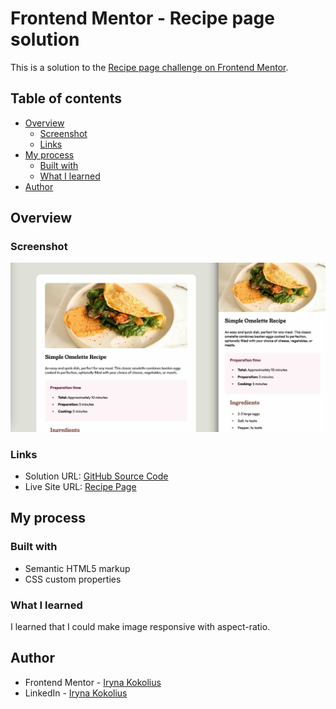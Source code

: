 # Frontend Mentor - Recipe page solution

This is a solution to the [Recipe page challenge on Frontend Mentor](https://www.frontendmentor.io/challenges/recipe-page-KiTsR8QQKm).

## Table of contents

- [Overview](#overview)
  - [Screenshot](#screenshot)
  - [Links](#links)
- [My process](#my-process)
  - [Built with](#built-with)
  - [What I learned](#what-i-learned)
- [Author](#author)

## Overview

### Screenshot

![](./screenshot.jpg)

### Links

- Solution URL: [GitHub Source Code](https://github.com/ikokolius/recipe-page)
- Live Site URL: [Recipe Page](https://ikokolius.github.io/recipe-page/)

## My process

### Built with

- Semantic HTML5 markup
- CSS custom properties

### What I learned

I learned that I could make image responsive with aspect-ratio.

## Author

- Frontend Mentor - [Iryna Kokolius](https://www.frontendmentor.io/profile/ikokolius)
- LinkedIn - [Iryna Kokolius](https://www.linkedin.com/in/iryna-kokolius/)

